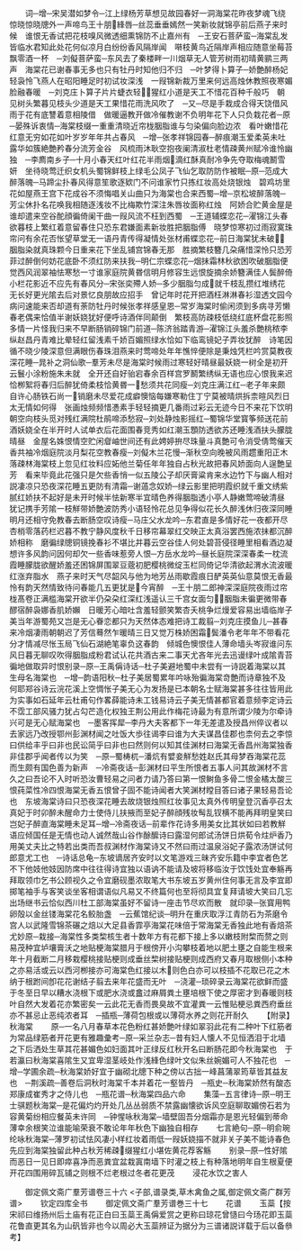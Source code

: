 <!-- { "loadSidebar": true } -->
　　词─增─宋吴潜如梦令─江上绿杨芳草想见故园春好一洞海棠花昨夜梦魂飞绕惊晓惊晓牕外一声啼鸟王十朋綘唇─丝蕊垂垂嫣然一笑新妆就锦亭前后燕子来时候　谁恨无香试把花枝嗅风微透细熏锦防不止嘉州有　─王安石菩萨蛮─海棠乱发皆临水君知此处花何似凉月白纷纷香风隔岸闻　啭枝黄鸟近隔岸声相应随意坐莓苔飘零酒一杯　─刘儗菩萨蛮─东风去了秦楼畔一川烟草无人管芳树雨初晴黄鹂三两声　海棠花已谢春事无多也只有牡丹时知他归不归　─叶梦得卜算子─娇艶醉杨妃轻袅怜飞燕人在昭阳睡足时初试妆深浅　一叚锦新裁万里来何远高烛休教照夜寒媚脸融春暖　─刘克庄卜算子片片蜨衣轻猩红小道是天工不惜花百种千般巧　朝见树头繁暮见枝头少道是天工果惜花雨洗风吹了　─又─尽是手栽成合得天饶借风雨于花有底讐着意相陵借　做暖逼教开做冷催教谢不负明年花下人只负栽花者─原─晏殊诉衷情─海棠枝缀一重重清晓近帘栊胭脂谁与匀染偏向脸边浓　看叶嫩惜花红意无穷如花如叶岁岁年年共占春风　─增─张孝祥锦园春─醉痕潮玉爱柔英未吐露华如簇絶艶矜春分流芳金谷　风梳雨沐耿空抱夜阑清淑杜老情疎黄州赋冷谁怜幽独　─李廌南乡子─十月小春天红叶红花半雨烟滴红酥真耐冷争先夺取梅魂鬭雪妍　坐待晓莺迁织女机头蜀锦鲜枝上绿毛公凤子飞仙乞取防防作被眠─原─范成大醉落魄─马蹄尘扑春风得意笙歌逐欵门不问谁家竹只拣红妆高处烧银烛　碧鸡坊里花如屋燕王宫下花成谷不须悔唱关山曲只为海棠也合来西蜀─增─京松坡醉落魄─芳尘休扑名花唤我相随逐浅妆不比梅欺竹深注朱唇妆面称红烛　阿娇合贮黄金屋是谁却遣来空谷酡顔徧倚阑干曲一叚风流不枉到西蜀　─王道辅蝶恋花─濯锦江头春欲暮枝上繁红着意留春住只恐东君嫌面素新妆胜把胭脂傅　晓梦惊寒初过雨寂寞珠帘问有余花否怅望草堂无一语丹青传得凝情处张材甫蝶恋花─前日海棠犹未破胭脂染就真珠颗今日重来花下坐乱铺宫锦春无那　胜摘繁枝簪几朶痛惜深怜只恐芳菲过醉倒何妨花底卧不须红防来扶我─明仁宗蝶恋花─烟抺霜林秋欲困吹破胭脂便觉西风润翠袖怯寒愁一寸谁家庭院黄昬信明月修容生远恨旋摘余娇簪满佳人鬓醉倚小栏花影近不应先有春风分─宋张奕殢人娇─多少胭脂匀成就千枝乱攒红堆绣花无长好更光隂去后对景忆良朋故应招手　曾记年时花开把酒枉淋淋春衫湿透文园今病问速能来否却道有荼防牡丹时候张孝祥感皇恩─常岁海棠时偷闲须到多病寻芳懒春老偶来恰值半谢妖娆犹好便呼诗酒伴同颠倒　繁枝高防疎枝低绕红底杯盘花影照多情一片怪我归来不早断肠销碎锦门前道─陈济翁踏青游─濯锦江头羞杀艶桃秾李纵赵昌丹青难比晕轻红留浅素千娇百媚照绿水恰如下临鸾镜妃子弄妆犹醉　诗笔因循不晓少陵深意但满眼伤春珠泪燕来时莺啼处年年憔悴便除是秉烛凭栏吟赏莫教夜深花睡─晁补之洞仙歌─羣芳未尽是海棠时候雨过寒轻好晴昼最妖娆一树全是初开云鬟小涂粉施朱未就　全开还自好骀宕春余百样宫罗鬭繁绣纵无语也应心恨我来迟恰栁絮将春归后醉犹倚柔枝恰黄昬一愁须共花同瘦─刘克庄满江红─老子年来颇自许心肠铁石尚一销磨未尽爱花成癖懊恼每嫌寒勒住丁宁莫被晴烘拆柰暄风烈日太无情如何得　张画烛频频惜慿素手轻轻摘更几番雨过彩云无迹今日不来花下饮明朝空向枝头觅对残红满院杜鹃啼添愁寂─刘处静烛影摇红─蜀锦华堂寳筝频送花前酒妖娆全在半开时人试单衣后花面围春竞秀如红潮玉顋防透欲苏还睡浅酒扶头朦胧晴昼　金屋名姝恨情空贮闲睂岫世间还有此娉婷拚尽珠量斗真艶可令消受倩莺催天香共袖冷烟庭院淡月梨花空教春瘦─刘儗木兰花慢─渐秋空向晚被风雨趱重阳正木落疎林海棠枝上忽见红妆料应妬他兰菊任年年独自占秋光故把春风娇面向人逞艶呈芳　看来毕竟此花强只是欠些香悄一似五陵公子却厌膏粱肯来水边竹下与幽人相对説凄凉只恐夜深花睡五更防有清霜─谢薖念奴娇─绿云影里把明霞织就千重文绣紫腻红娇扶不起好是未开时候半怯新寒半宜晴色养得胭脂透小亭人静嫩莺啼破清昼　犹记携手芳隂一枝觧带娇艶波防秀小语轻怜花总见争得似花长久醉浅休归夜深同睡明月还相守免教春去断肠空叹诗瘦─马庄父水龙吟─东君直是多情好花一夜都开尽杏梢零落药栏迟暮不教宁静风度秋千日移帘幕翠红交映正太真浴罢西施浓抺都沉醉娇相称　磨徧绿牕铜镜挽春衫不堪比并暮云空谷佳人何处碧苔侵径睡里相看酒边凝想许多风韵问因何却欠一些香味惹旁人恨─方岳水龙吟─昼长庭院深深春柔一枕流霞睡朦胧欲醒娇羞还困锦屏围翠豆蔲初肥樱桃微绽玉栏同倚记华清欲起渭水流波暖红涨弃脂水　燕子来时天气尽韶风与他为地芳丛雨歇霞痕日酽英英仙意莫恨无香最怜有韵天然情致待问春能几五更犹是今宵醉　─王十朋二郎神深深庭院夜雨过帘栊髙卷正满槛海棠开欲半仍朶朶红深红浅遥认三千宫女面匀胭脂未徧更微带春醪宿醉袅娜香肌娇嬾　日暖芳心暗吐含羞轻颤笑繁杏夭桃争烂熳爱容易出墙临岸子美当年游蜀苑又岂是无心眷恋都只为天然体态难把诗工裁翦─刘克庄摸鱼儿─甚春来冷烟凄雨朝朝迟了芳信蓦然乍暖晴三日又觉万株娇困霜鬓潘令老年年不带看花分才情减尽怅玉局飞仙石湖絶笔辜负这春韵　倾城色懊恨佳人薄命墙头岑寂谁问东风日暮无聊叹吹得胭脂成粉君试认花共酒古来二事天尤吝年光去迅谩绿叶成隂青苔徧地做取异时恨别录─原─王禹偁诗话─杜子美避地蜀中未尝有一诗説着海棠以其生母名海棠也　─增─韵语阳秋─杜子美居蜀累年吟咏殆徧海棠竒艶而诗章独不及何耶郑谷诗云浣花溪上空惆怅子美无心为发扬是已本朝名士赋海棠甚多往往皆用此为实事如石延年云杜甫句作畧薛能诗未工钱易诗云子美无情甚都官着意频李定诗云不霑工部风骚力犹占勾芒造化权独王荆公用此作梅花诗最为有意所谓少陵为尔牵诗兴可是无心赋海棠也　─墨客挥犀─李丹大夫客都下一年无差遣及授昌州倅议者以去家远乃改授鄂州彭渊材闻之吐饭大歩往谒李曰谁为大夫谋昌佳郡也柰何去之李惊曰供给丰乎曰非也民讼简乎曰非也曰然则何以知其佳渊材曰海棠无香昌州海棠独香非佳郡乎闻者传以为笑　─原─蜀梼杌─潘炕有嬖妾觧愁姓赵氏其母梦吞海棠花蕊而生颇有国色善为新声　─冷斋夜话─彭渊材曰平生所恨者五事人问其故渊材不言久之曰吾论不入时听恐汝曹轻易之问者力请乃答曰第一恨鲥鱼多骨二恨金橘太酸三恨莼菜性冷四恨海棠无香五恨曾子固不能诗闻者大笑渊材瞠目答曰诸子果轻易吾论也　东坡海棠诗曰只恐夜深花睡去故烧银烛照红妆事见太真外传明皇登沉香亭召太真妃于时卯醉未醒命力士使侍儿扶掖而至妃子醉顔残妆髩乱钗横不能再拜明皇笑曰岂妃子醉直海棠睡未足耳─增─冷斋夜话─前辈作花诗多用美女比其状如曰若教觧语应倾国任是无情也动人诚然哉山谷作酴醿诗曰露湿何郎试汤饼日烘荀令炷炉香乃用美丈夫比之特若出类而吾叔渊材作海棠诗又不然曰雨过温泉浴妃子露浓汤饼试何郎意尤工也　─诗话总龟─东坡谪居齐安时以文笔游戏三昧齐安乐籍中李宜者色艺不下他妓他妓因防席中往往得诗宜独以语讷不能请及坡将移临汝于饮饯处宜奉觞再拜取领巾乞书公顾视久之令宜磨砚墨浓取笔大书东坡五岁黄州住何事无言及李宜即掷笔袖手与客笑谈坐客相谓语似凡易又不终篇何也至将彻具宜复拜请坡大笑曰几忘出场继书云恰似西川杜工部海棠虽好不留诗一座击节尽欢而散　就印录─张寳用鸭卵殻以金丝镂海棠花名鲛胎盏　─云蕉馆纪谈─明升在重庆取浮江青防石为茶磨令宫人以武隆雪锦茶碾之焙以大足县香霏亭海棠花味倍于常海棠无香独此地有香焙茶尤妙原─栽接─海棠性多类棃核生者十数年方有花都下接上多以嫩枝附棃而赘之则易茂种宜垆壤膏沃之地贴梗海棠腊月于根傍开小沟攀枝着地以肥土壅之自能生根来年十月截断二月移栽樱桃接贴梗则成垂丝棃树接贴梗则成西府又春月取根侧小本种之亦易活或云以西河栁接亦可海棠色红接以木则色白亦可以枝插不花取已花之木纳于根跗间卽花花谢结子翦去来年花盛而无叶　─浇灌─琐碎录云海棠花欲鲜而盛于冬至日早以糟水浇根下或肥水浇或盫过麻屑粪土壅培根下使之厚密才到春暖则枝叶自然大发着花亦繁密矣一云此花无香而畏臭故不宜灌粪一云惟贴梗忌粪西府垂丝亦不甚忌止恶纯浓者耳　─插瓶─薄荷包根或以薄荷水养之则花开耐久
　　【附录】秋海棠
　　原─一名八月春草本花色粉红甚娇艶叶绿如翠羽此花有二种叶下红筋者为常品绿筋者开花更有雅趣彚考─原─采兰杂志─昔有妇人懐人不见恒洒泪于北墙之下后洒处生草其花甚媚色如妇面其叶正绿反红秋开名曰断肠花即今秋海棠也　于若瀛曰秋海棠喜隂生又宜卑湿茎岐处作浅綘色绿叶文似朱丝婉媚可人不独花也　─增─学圃余疏─秋海棠娇好宜于幽砌北牕下种之傍以古拙一峰菖蒲翠筠草皆其益友也　─荆溪疏─善卷后洞秋时海棠千本并着花一壑皆丹　─瓶史─秋海棠娇然有酸态郑康成崔秀才之侍儿也　─瓶花谱─秋海棠四品六命
　　集藻─五言律诗─原─明王士骐题秋海棠─是花偏灼灼开处几丛丛弱质不禁露幽懐欲诉风空庭聊取媚傍石若为容黄菊纷相应餐英未许同　─钟惺咏秋海棠─墙壁固吾分烟霜亦是恩光轻偏到蒂命薄幸余根笑泣谁能喻荣衰不敢论年年秋色下幽独自相存
　　七言絶句─原─明俞琬纶咏秋海棠─薄罗初试怯风凄小样红妆着雨低一叚妖娆描不就非关子美不能诗春色先应到海棠独留此种占秋芳稀疎缀猩红小堪佐黄花荐客觞
　　别录─原─性好隂而恶日一见日即瘁喜净而恶粪宜盆栽寘南墙下时灌之枝上有种落地明年自生根夏便开花四围用碎瓦铺之则根不烂老根过冬者花更茂
　　浸花水饮之害人














　　御定佩文斋广羣芳谱卷三十六
<子部,谱录类,草木禽鱼之属,御定佩文斋广群芳谱>
　　钦定四库全书
　　御定佩文斋广羣芳谱巻三十七
　　花谱
　　玉蘂【按宋祁曰维扬州后土庙有花正白曰玉蘂王禹偁爱赏之更称曰琼花曾慥曰今玚花即玉蘂花鲁直更其名为山矾皆非也今以周必大玉蘂辨证为据分为三谱诸説详载于后以备叅考】
